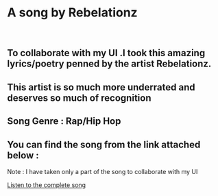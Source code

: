 # A song by Rebelationz
<br>

## To collaborate with my UI .I took this amazing lyrics/poetry penned by the artist Rebelationz. 


## This artist is so much more underrated and deserves so much of recognition


## Song Genre : Rap/Hip Hop


## You can find the song from the link attached below : 


Note : I have taken only a part of the song to collaborate with my UI
<br>

<a href ="https://open.spotify.com/track/2lLOs4nE0noD05DTlGXDXS?si=f6b072da95b8499c">Listen to the complete song</a>
